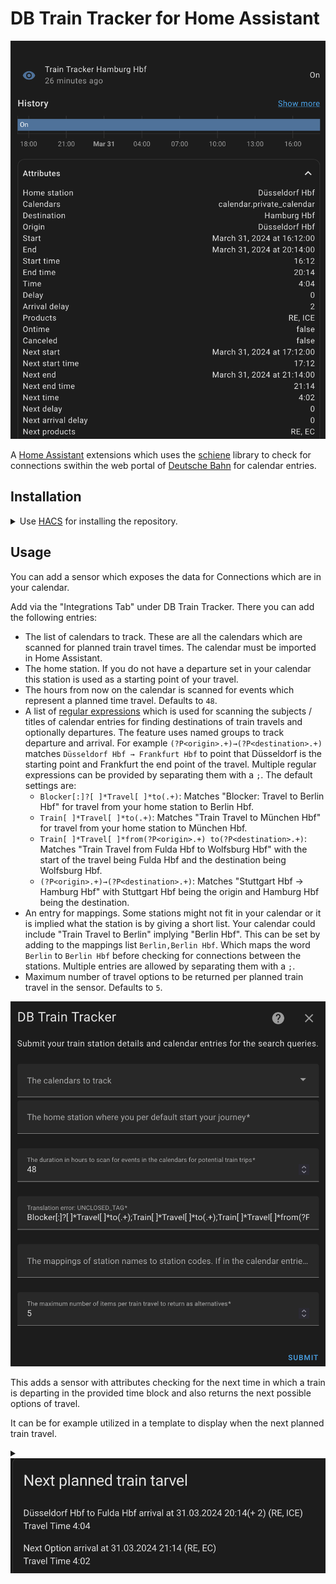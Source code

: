 # DB Train Tracker for Home Assistant

![Screenshot of an example sensor](images/train-tracker-example.png)

A [Home Assistant](https://www.home-assistant.io/) extensions which uses the [schiene](https://github.com/kennell/schiene) library
to check for connections swithin the web portal of [Deutsche Bahn](https://www.bahn.de/) for calendar entries.

## Installation

<details>
    <summary>Use <a href="https://hacs.xyz/">HACS</a> for installing the repository.</summary>

Once HACS is installed go to HACS and open the Hamburger menu and click "Custom Repositories".

<img alt="HACS Picture pointing to Custom Repositories" src="images/custom-repos.png" />

Add under "Repository"

<ul>
    <li><code>cbrand/home-assistant-train-tracker</code></li>
</ul>
And under Category select `Integration`. Then click "Add".

<img alt="HACS Dialog for Adding a Repository" src="images/repository-add-config.png" />

Then you can install the plugin by searching for "DB Train Tracker".

</details>

## Usage

You can add a sensor which exposes the data for Connections which are in your calendar.

Add via the "Integrations Tab" under DB Train Tracker. There you can add the following entries:

- The list of calendars to track. These are all the calendars which are scanned for planned train travel times. The calendar must be imported in Home Assistant.
- The home station. If you do not have a departure set in your calendar this station is used as a starting point of your travel.
- The hours from now on the calendar is scanned for events which represent a planned time travel. Defaults to `48`.
- A list of [regular expressions](https://docs.python.org/3/library/re.html) which is used for scanning the subjects / titles of calendar entries for finding destinations of train travels and optionally departures. The feature uses named groups to track departure and arrival. For example `(?P<origin>.+)→(?P<destination>.+)` matches `Düsseldorf Hbf → Frankfurt Hbf` to point that Düsseldorf is the starting point and Frankfurt the end point of the travel. Multiple regular expressions can be provided by separating them with a `;`. The default settings are:
  - `Blocker[:]?[ ]*Travel[ ]*to(.+)`: Matches "Blocker: Travel to Berlin Hbf" for travel from your home station to Berlin Hbf.
  - `Train[ ]*Travel[ ]*to(.+)`: Matches "Train Travel to München Hbf" for travel from your home station to München Hbf.
  - `Train[ ]*Travel[ ]*from(?P<origin>.+) to(?P<destination>.+)`: Matches "Train Travel from Fulda Hbf to Wolfsburg Hbf" with the start of the travel being Fulda Hbf and the destination being Wolfsburg Hbf.
  - `(?P<origin>.+)→(?P<destination>.+)`: Matches "Stuttgart Hbf → Hamburg Hbf" with Stuttgart Hbf being the origin and Hamburg Hbf being the destination.
- An entry for mappings. Some stations might not fit in your calendar or it is implied what the station is by giving a short list. Your calendar could include "Train Travel to Berlin" implying "Berlin Hbf". This can be set by adding to the mappings list `Berlin,Berlin Hbf`. Which maps the word `Berlin` to `Berlin Hbf` before checking for connections between the stations. Multiple entries are allowed by separating them with a `;`.
- Maximum number of travel options to be returned per planned train travel in the sensor. Defaults to `5`.

![Sensor Configuration UI example](images/sensor-configuration.png)

This adds a sensor with attributes checking for the next time in which a train is departing in the provided time block and also returns
the next possible options of travel.

It can be for example utilized in a template to display when the next planned train travel.

<details>
    <summary>
        <img alt="Example of a template showing a planned train travel ongoing between Düsseldorf Hbf to Fulda Hbf" src="images/template-config.png" />
    </summary>

This can be rendered with the following template. Make sure to adjust the sensor to the name which is including your home station.

    {%if is_state("sensor.train_tracker_my_home_station", "on") %}
    {%if state_attr("sensor.train_tracker_my_home_station", "canceled")%}~~{%endif%}{{state_attr("sensor.train_tracker_my_home_station", "origin")}} to {{state_attr("sensor.train_tracker_my_home_station", "destination")}} {%if as_timestamp(state_attr("sensor.train_tracker_my_home_station", "start")) + state_attr("sensor.train_tracker_my_home_station", "delay") * 60 >= as_timestamp(now()) %}at {{as_timestamp(state_attr("sensor.train_tracker_my_home_station", "start")) | timestamp_custom('%d.%m.%Y %H:%M') }} {% if state_attr("sensor.train_tracker_my_home_station", "delay") %}(+ {{state_attr("sensor.train_tracker_my_home_station", "delay")}}){% endif %}{% else %}arrival at {{ as_timestamp(state_attr("sensor.train_tracker_my_home_station", "end")) | timestamp_custom('%d.%m.%Y %H:%M') }}{% if state_attr("sensor.train_tracker_my_home_station", "arrival_delay") %}(+ {{state_attr("sensor.train_tracker_my_home_station", "arrival_delay")}}){% endif %}{% endif %} {%if state_attr("sensor.train_tracker_my_home_station", "products")%}({{", ".join(state_attr("sensor.train_tracker_my_home_station", "products"))}}){%endif%}{%if state_attr("sensor.train_tracker_my_home_station", "canceled")%}~~{%endif%}
    {%if state_attr("sensor.train_tracker_my_home_station", "canceled")%}~~{%endif%}Travel Time {{state_attr("sensor.train_tracker_my_home_station", "time")}}{%if state_attr("sensor.train_tracker_my_home_station", "canceled")%}~~{%endif%}
    {%if state_attr("sensor.train_tracker_my_home_station", "next_start")%}
    {%if state_attr("sensor.train_tracker_my_home_station", "next_canceled")%}~~{%endif%}Next Option {%if as_timestamp(state_attr("sensor.train_tracker_my_home_station", "start")) + state_attr("sensor.train_tracker_my_home_station", "next_delay") * 60 >= as_timestamp(now()) %}at {{as_timestamp(state_attr("sensor.train_tracker_my_home_station", "next_start")) | timestamp_custom('%d.%m.%Y %H:%M') }} {% if state_attr("sensor.train_tracker_my_home_station", "next_delay") %}(+ {{state_attr("sensor.train_tracker_my_home_station", "next_delay")}}){% endif %}{% else %}arrival at {{ as_timestamp(state_attr("sensor.train_tracker_my_home_station", "next_end")) | timestamp_custom('%d.%m.%Y %H:%M') }}{% if state_attr("sensor.train_tracker_my_home_station", "next_arrival_delay") %}(+ {{state_attr("sensor.train_tracker_my_home_station", "next_arrival_delay")}}){% endif %}{% endif %}  {%if state_attr("sensor.train_tracker_my_home_station", "next_products")%}({{", ".join(state_attr("sensor.train_tracker_my_home_station", "next_products"))}}){%endif%}{%if state_attr("sensor.train_tracker_my_home_station", "next_canceled")%}~~{%endif%}
    {%if state_attr("sensor.train_tracker_my_home_station", "next_canceled")%}~~{%endif%}{%if state_attr("sensor.train_tracker_my_home_station", "next_time")%}Travel Time {{state_attr("sensor.train_tracker_my_home_station", "next_time")}}{%endif%}{%endif%}{%if state_attr("sensor.train_tracker_my_home_station", "next_canceled")%}~~{%endif%}
    {%else%}
    Nothing Planned
    {%endif%}

</details>
